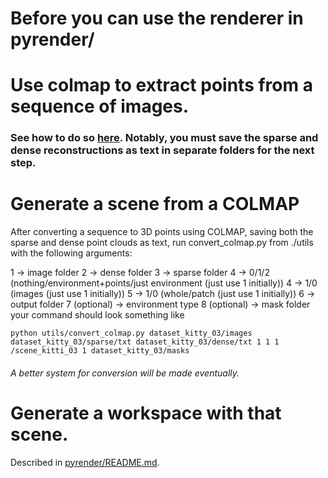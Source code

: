 # Before you can use the renderer in pyrender/

# Use colmap to extract points from a sequence of images.

### See how to do so [here](https://colmap.github.io/). Notably, you must save the sparse and dense reconstructions as text in separate folders for the next step.

# Generate a scene from a COLMAP
After converting a sequence to 3D points using COLMAP, saving both the sparse and dense point clouds as text, run convert_colmap.py from ./utils with the following arguments:

1 -> image folder
2 -> dense folder
3 -> sparse folder
4 -> 0/1/2 (nothing/environment+points/just environment (just use 1 initially))
4 -> 1/0   (images (just use 1 initially))
5 -> 1/0   (whole/patch (just use 1 initially))
6 -> output folder
7 (optional) -> environment type
8 (optional) -> mask folder
your command should look something like

```python utils/convert_colmap.py dataset_kitty_03/images dataset_kitty_03/sparse/txt dataset_kitty_03/dense/txt 1 1 1 /scene_kitti_03 1 dataset_kitty_03/masks```

###### A better system for conversion will be made eventually.
# Generate a workspace with that scene.

Described in [pyrender/README.md](/pyrender/README.md).